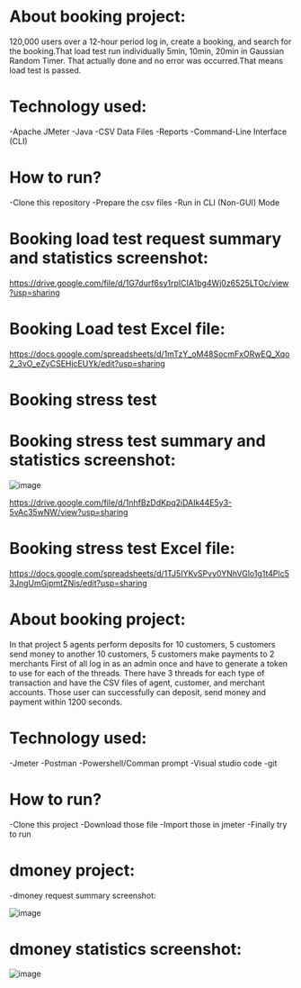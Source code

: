 # About booking project:


120,000 users over a 12-hour period log in, create a booking, and search for the booking.That load test run individually 5min, 10min, 20min in Gaussian Random Timer. That actually done and no error was occurred.That means load test is passed.



# Technology used:

-Apache JMeter
-Java
-CSV Data Files
-Reports
-Command-Line Interface (CLI)



# How to run?

-Clone this repository
-Prepare the csv files
-Run in CLI (Non-GUI) Mode


# Booking load test request summary and statistics screenshot:


https://drive.google.com/file/d/1G7durf6sy1rpICIA1bg4Wj0z6525LTOc/view?usp=sharing


# Booking Load test Excel file:

https://docs.google.com/spreadsheets/d/1mTzY_oM48SocmFxORwEQ_Xqo2_3vO_eZyCSEHjcEUYk/edit?usp=sharing



 # Booking stress test 

 
# Booking stress test summary and statistics screenshot:


![image](https://github.com/user-attachments/assets/0c8049ff-b8d0-413b-9822-0219ab838ada)

https://drive.google.com/file/d/1nhfBzDdKpq2iDAIk44E5y3-5vAc35wNW/view?usp=sharing


# Booking stress test Excel file:

https://docs.google.com/spreadsheets/d/1TJ5IYKvSPvy0YNhVGlo1g1t4Plc53JngUmGjpmtZNis/edit?usp=sharing




# About booking project:


In that project 5 agents perform deposits for 10 customers, 5 customers send money to another 10 customers, 5 customers make payments to 2 merchants
First of all log in as an admin once and have to generate a token to use for each of the threads. There have 3 threads for each type of
transaction and have the CSV files of agent, customer, and merchant accounts. Those user can successfully can deposit, send money and payment within 1200 seconds.




# Technology used:
-Jmeter
-Postman
-Powershell/Comman prompt
-Visual studio code
-git



# How to run?
-Clone this project
-Download those file
-Import those in jmeter
-Finally try to run



# dmoney project:


-dmoney request summary screenshot:


![image](https://github.com/user-attachments/assets/952d8a61-6f94-4e3a-86a4-14510cf13d8d)



# dmoney statistics screenshot:
![image](https://github.com/user-attachments/assets/cbd10954-5481-4322-8965-f11744733442)




